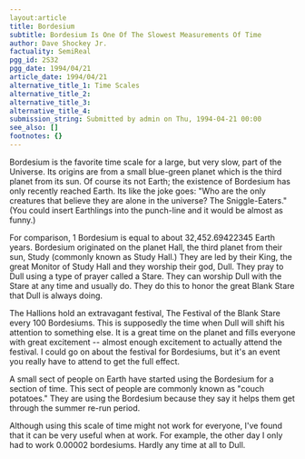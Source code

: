 ```yaml
---
layout:article
title: Bordesium
subtitle: Bordesium Is One Of The Slowest Measurements Of Time
author: Dave Shockey Jr.
factuality: SemiReal
pgg_id: 2S32
pgg_date: 1994/04/21
article_date: 1994/04/21
alternative_title_1: Time Scales
alternative_title_2: 
alternative_title_3: 
alternative_title_4: 
submission_string: Submitted by admin on Thu, 1994-04-21 00:00
see_also: []
footnotes: {}
---
```

<div>
<p>Bordesium is the favorite time scale for a large, but very slow, part of the Universe. Its origins are from a small blue-green planet which is the third planet from its sun. Of course its not Earth; the existence of Bordesium has only recently reached Earth. Its like the joke goes: "Who are the only creatures that believe they are alone in the universe? The Sniggle-Eaters." (You could insert Earthlings into the punch-line and it would be almost as funny.)</p>
<p>For comparison, 1 Bordesium is equal to about 32,452.69422345 Earth years. Bordesium originated on the planet Hall, the third planet from their sun, Study (commonly known as Study Hall.) They are led by their King, the great Monitor of Study Hall and they worship their god, Dull. They pray to Dull using a type of prayer called a Stare. They can worship Dull with the Stare at any time and usually do. They do this to honor the great Blank Stare that Dull is always doing.</p>
<p>The Hallions hold an extravagant festival, The Festival of the Blank Stare every 100 Bordesiums. This is supposedly the time when Dull will shift his attention to something else. It is a great time on the planet and fills everyone with great excitement -- almost enough excitement to actually attend the festival. I could go on about the festival for Bordesiums, but it's an event you really have to attend to get the full effect.</p>
<p>A small sect of people on Earth have started using the Bordesium for a section of time. This sect of people are commonly known as "couch potatoes." They are using the Bordesium because they say it helps them get through the summer re-run period.</p>
<p>Although using this scale of time might not work for everyone, I've found that it can be very useful when at work. For example, the other day I only had to work 0.00002 bordesiums. Hardly any time at all to Dull. <!--Amazon_CLS_IM_END--></p>
</div>


